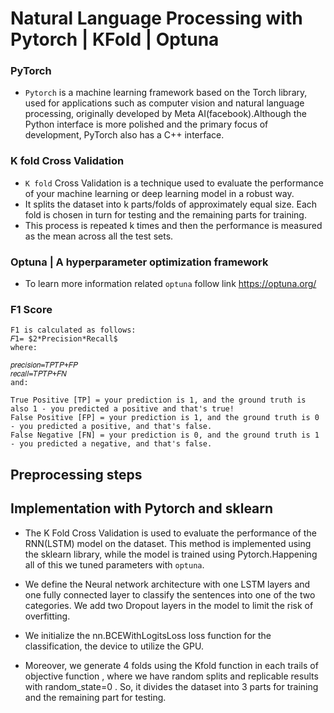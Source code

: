 # Natural Language Processing with Pytorch | KFold | Optuna



### PyTorch 
  - `Pytorch` is a machine learning framework based on the Torch library, used for applications such as computer vision and natural language processing, originally developed by Meta AI(facebook).Although the Python interface is more polished and the primary focus of development, PyTorch also has a C++ interface.


### K fold Cross Validation
  - `K fold` Cross Validation is a technique used to evaluate the performance of your machine learning or deep learning model in a robust way.
  - It splits the dataset into k parts/folds of approximately equal size. Each fold is chosen in turn for testing and the remaining parts for training.
  - This process is repeated k times and then the performance is measured as the mean across all the test sets.
  
### Optuna | A hyperparameter optimization framework 
  - To learn more information related `optuna` follow link https://optuna.org/
  
### F1 Score 


    F1 is calculated as follows:
    𝐹1= $2*Precision*Recall$
    where:

    𝑝𝑟𝑒𝑐𝑖𝑠𝑖𝑜𝑛=𝑇𝑃𝑇𝑃+𝐹𝑃
    𝑟𝑒𝑐𝑎𝑙𝑙=𝑇𝑃𝑇𝑃+𝐹𝑁
    and:

    True Positive [TP] = your prediction is 1, and the ground truth is also 1 - you predicted a positive and that's true!
    False Positive [FP] = your prediction is 1, and the ground truth is 0 - you predicted a positive, and that's false.
    False Negative [FN] = your prediction is 0, and the ground truth is 1 - you predicted a negative, and that's false.
  
  
## Preprocessing steps 

 
  
  
  
## Implementation with Pytorch and sklearn

* The K Fold Cross Validation is used to evaluate the performance of the RNN(LSTM) model on the dataset. This method is implemented using the sklearn    library, while the model is trained using Pytorch.Happening all of this we tuned parameters with `optuna`.

* We define the  Neural network architecture with one  LSTM layers and one fully connected layer to classify the sentences into one of the two categories. We add two Dropout layers in the model to limit the risk of overfitting.

* We initialize the nn.BCEWithLogitsLoss loss function for the classification, the device to utilize the GPU.

* Moreover, we generate 4 folds using the Kfold function in each trails of objective function , where we have random splits and replicable results with random_state=0 . So, it divides the dataset into 3 parts for training and the remaining part for testing.
